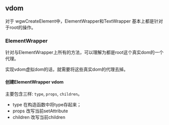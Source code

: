 ## vdom

对于 wgwCreateElement中，ElementWrapper和TextWrapper 基本上都是针对于root的操作。

### ElementWrapper

针对与ElementWrapper上所有的方法，可以理解为都是root这个真实dom的一个代理。

实现vdom虚拟dom的话，就需要将这些真实dom的代理去掉。

#### 创建ElementWrapper vdom

主要包含三样: `type`, `props`, `children`。

- type 在构造函数中将type存起来；
- props 改写当前setAttribute 
- children 改写当前children

